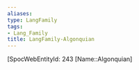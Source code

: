 ```yaml
---
aliases: 
type: LangFamily
tags: 
- Lang_Family
title: LangFamily-Algonquian
---
```

[SpocWebEntityId: 243
[Name::Algonquian]



